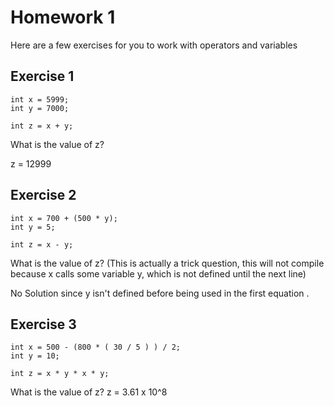 # Homework 1

Here are a few exercises for you to work with operators and variables

## Exercise 1
```
int x = 5999;
int y = 7000;

int z = x + y;
```
What is the value of z?

z = 12999

## Exercise 2
```
int x = 700 + (500 * y);
int y = 5;

int z = x - y;
```
What is the value of z?
(This is actually a trick question, this will not compile because x calls some
 variable y, which is not defined until the next line)
 
 No Solution since y isn't defined before being used in the first equation . 

## Exercise 3
```
int x = 500 - (800 * ( 30 / 5 ) ) / 2;
int y = 10;

int z = x * y * x * y;
```
What is the value of z?
z = 3.61 x 10^8